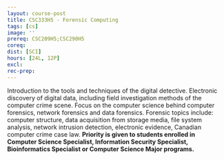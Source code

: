 ```yaml
---
layout: course-post
title: CSC333H5 - Forensic Computing
tags: [cs]
image: ''
prereq: CSC209H5;CSC290H5
coreq: 
dist: [SCI]
hours: [24L, 12P]
excl: 
rec-prep: 
---
```


Introduction to the tools and techniques of the digital detective. Electronic discovery of digital data, including field investigation methods of the computer crime scene. Focus on the computer science behind computer forensics, network forensics and data forensics. Forensic topics include: computer structure, data acquisition from storage media, file system analysis, network intrusion detection, electronic evidence, Canadian computer crime case law. **Priority is given to students enrolled in Computer Science Specialist, Information Security Specialist, Bioinformatics Specialist or Computer Science Major programs.**
